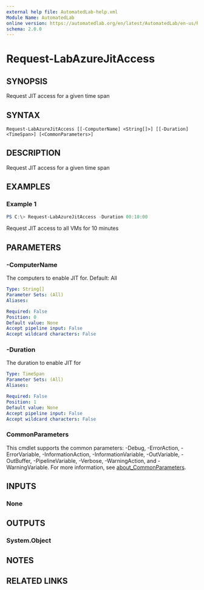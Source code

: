 ```yaml
---
external help file: AutomatedLab-help.xml
Module Name: AutomatedLab
online version: https://automatedlab.org/en/latest/AutomatedLab/en-us/Request-LabAzureJitAccess
schema: 2.0.0
---
```


# Request-LabAzureJitAccess

## SYNOPSIS
Request JIT access for a given time span

## SYNTAX

```
Request-LabAzureJitAccess [[-ComputerName] <String[]>] [[-Duration] <TimeSpan>] [<CommonParameters>]
```

## DESCRIPTION
Request JIT access for a given time span

## EXAMPLES

### Example 1
```powershell
PS C:\> Request-LabAzureJitAccess -Duration 00:10:00
```

Request JIT access to all VMs for 10 minutes

## PARAMETERS

### -ComputerName
The computers to enable JIT for. Default: All

```yaml
Type: String[]
Parameter Sets: (All)
Aliases:

Required: False
Position: 0
Default value: None
Accept pipeline input: False
Accept wildcard characters: False
```

### -Duration
The duration to enable JIT for

```yaml
Type: TimeSpan
Parameter Sets: (All)
Aliases:

Required: False
Position: 1
Default value: None
Accept pipeline input: False
Accept wildcard characters: False
```

### CommonParameters
This cmdlet supports the common parameters: -Debug, -ErrorAction, -ErrorVariable, -InformationAction, -InformationVariable, -OutVariable, -OutBuffer, -PipelineVariable, -Verbose, -WarningAction, and -WarningVariable. For more information, see [about_CommonParameters](http://go.microsoft.com/fwlink/?LinkID=113216).

## INPUTS

### None

## OUTPUTS

### System.Object
## NOTES

## RELATED LINKS

